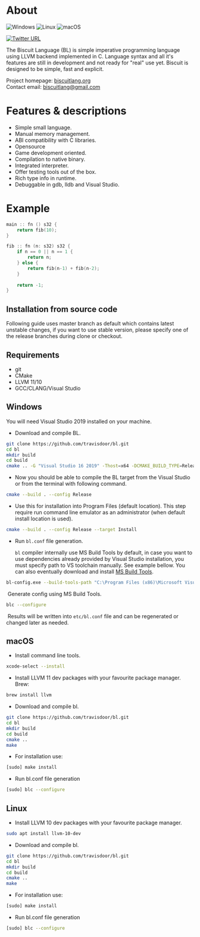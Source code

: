 # About
![Windows](https://github.com/travisdoor/bl/workflows/Windows/badge.svg?branch=master)
![Linux](https://github.com/travisdoor/bl/workflows/Linux/badge.svg?branch=master)
![macOS](https://github.com/travisdoor/bl/workflows/macOS/badge.svg?branch=master)

[![Twitter URL](https://img.shields.io/twitter/url/https/twitter.com/MTravisDoor.svg?style=social&label=Follow%20%40MTravisDoor)](https://twitter.com/MTravisDoor)

The Biscuit Language (BL) is simple imperative programming language using LLVM backend implemented in C. 
Language syntax and all it's features are still in development and not ready for "real" use yet. Biscuit 
is designed to be simple, fast and explicit.

Project homepage: [biscuitlang.org](http://biscuitlang.org)  
Contact email: [biscuitlang@gmail.com](mailto:biscuitlang@gmail.com)

# Features & descriptions

* Simple small language.
* Manual memory management.
* ABI compatibility with C libraries.
* Opensource
* Game development oriented.
* Compilation to native binary.
* Integrated interpreter.
* Offer testing tools out of the box.
* Rich type info in runtime.
* Debuggable in gdb, lldb and Visual Studio.


# Example

```c
main :: fn () s32 {
    return fib(10);
}

fib :: fn (n: s32) s32 {
    if n == 0 || n == 1 {
        return n;
    } else {
        return fib(n-1) + fib(n-2);
    }
    
    return -1;
}
```

## Installation from source code
Following guide uses master branch as default which contains latest unstable changes, if you want to use stable version, 
please specify one of the release branches during clone or checkout.

## Requirements
* git
* CMake
* LLVM 11/10
* GCC/CLANG/Visual Studio

    
## Windows
You will need Visual Studio 2019 installed on your machine. 

* Download and compile BL.

```bash
git clone https://github.com/travisdoor/bl.git
cd bl
mkdir build
cd build
cmake .. -G "Visual Studio 16 2019" -Thost=x64 -DCMAKE_BUILD_TYPE=Release
```

* Now you should be able to compile the BL target from the Visual Studio or from the terminal with following command.

```bash
cmake --build . --config Release
```

* Use this for installation into Program Files (default location). This step require run command line emulator as an administrator (when default install location is used).

```bash
cmake --build . --config Release --target Install
```

* Run `bl.conf` file generation.

  `bl` compiler internally use MS Build Tools by default, in case you want to use dependencies already provided by Visual Studio installation, you must specify path to VS toolchain manually. See example bellow. You can also eventually download and install [MS Build Tools](https://visualstudio.microsoft.com/visual-cpp-build-tools).

```bash
bl-config.exe --build-tools-path "C:\Program Files (x86)\Microsoft Visual Studio\2019\Community"
```

​		Generate config using MS Build Tools.

```bash
blc --configure
```

​		Results will be written into `etc/bl.conf` file and can be regenerated or changed later as needed.

## macOS

* Install command line tools.

```bash
xcode-select --install
```

* Install LLVM 11 dev packages with your favourite package manager. Brew:

```bash
brew install llvm
```

* Download and compile bl.

```bash
git clone https://github.com/travisdoor/bl.git
cd bl
mkdir build
cd build
cmake ..
make
```

* For installation use:

```bash
[sudo] make install
```

* Run bl.conf file generation

```bash
[sudo] blc --configure
```


## Linux
* Install LLVM 10 dev packages with your favourite package manager.

```bash
sudo apt install llvm-10-dev 
```

* Download and compile bl.

```bash
git clone https://github.com/travisdoor/bl.git
cd bl
mkdir build
cd build
cmake ..
make
```

* For installation use:

```bash
[sudo] make install
```

* Run bl.conf file generation

```bash
[sudo] blc --configure
```

